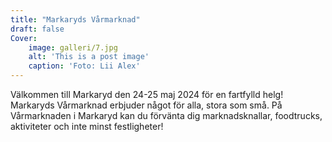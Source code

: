 ```yaml
---
title: "Markaryds Vårmarknad"
draft: false
Cover:
    image: galleri/7.jpg
    alt: 'This is a post image' 
    caption: 'Foto: Lii Alex'
---
```



Välkommen till Markaryd den 24-25 maj 2024 för en fartfylld helg! Markaryds Vårmarknad erbjuder något för alla, stora som små.
På Vårmarknaden i Markaryd kan du förvänta dig marknadsknallar, foodtrucks, aktiviteter och inte minst festligheter! 
